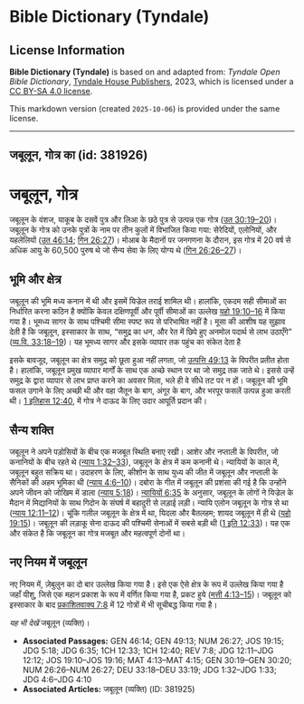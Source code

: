 # Bible Dictionary (Tyndale)

## License Information

**Bible Dictionary (Tyndale)** is based on and adapted from: _Tyndale Open Bible Dictionary_, [Tyndale House Publishers](https://tyndaleopenresources.com/), 2023, which is licensed under a [CC BY-SA 4.0 license](https://creativecommons.org/licenses/by-sa/4.0/legalcode.en).

This markdown version (created `2025-10-06`) is provided under the same license.



--------------------------------

## जबूलून, गोत्र का (id: 381926)

जबूलून, गोत्र
=============

जबूलून के वंशज, याकूब के दसवें पुत्र और लिआ के छठे पुत्र से उत्पन्न एक गोत्र ([उत 30:19–20](https://ref.ly/Gen30:19-Gen30:20))। जबूलून के गोत्र को उनके पुत्रों के नाम पर तीन कुलों में विभाजित किया गया: सेरेदियों, एलोनियों, और यहलेलियों ([उत 46:14](https://ref.ly/Gen46:14); [गिन 26:27](https://ref.ly/Num26:27))। मोआब के मैदानों पर जनगणना के दौरान, इस गोत्र में 20 वर्ष से अधिक आयु के 60,500 पुरुष थे जो सैन्य सेवा के लिए योग्य थे ([गिन 26:26–27](https://ref.ly/Num26:26-Num26:27))।

भूमि और क्षेत्र
---------------

जबूलून की भूमि मध्य कनान में थी और इसमें यिज्रेल तराई शामिल थी। हालांकि, एकदम सही सीमाओं का निर्धारित करना कठिन है क्योंकि केवल दक्षिणपूर्वी और पूर्वी सीमाओं का उल्लेख [यहो 19:10–16](https://ref.ly/Josh19:10-Josh19:16) में किया गया है। भूमध्य सागर के साथ पश्चिमी सीमा स्पष्ट रूप से परिभाषित नहीं है। मूसा की आशीष यह सुझाव देती है कि जबूलून, इस्साकार के साथ, “समुद्र का धन, और रेत में छिपे हुए अनमोल पदार्थ से लाभ उठाएँगे” ([व्य.वि. 33:18–19](https://ref.ly/Deut33:18-Deut33:19))। यह भूमध्य सागर और इसके व्यापार तक पहुंच का संकेत देता है

इसके बावजूद, जबूलून का क्षेत्र समुद्र को छूता हुआ नहीं लगता, जो [उत्पत्ति 49:13](https://ref.ly/Gen49:13) के विपरीत प्रतीत होता है। हालांकि, जबूलून प्रमुख व्यापार मार्गों के साथ एक अच्छे स्थान पर था जो समुद्र तक जाते थे। इससे उन्हें समुद्र के द्वारा व्यापार से लाभ प्राप्त करने का अवसर मिला, भले ही वे सीधे तट पर न हों। जबूलून की भूमि फसल उगाने के लिए अच्छी थी और वहा जैतून के बाग, अंगूर के बाग, और भरपूर फसलें उत्पन्न हुआ करती थी। [1 इतिहास 12:40](https://ref.ly/1Chr12:40), में गोत्र ने दाऊद के लिए उदार आपूर्ति प्रदान की।

सैन्य शक्ति
-----------

जबूलून ने अपने पड़ोसियों के बीच एक मजबूत स्थिति बनाए रखी। आशेर और नप्ताली के विपरीत, जो कनानियों के बीच रहते थे ([न्याय 1:32–33](https://ref.ly/Judg1:32-Judg1:33)), जबूलून के क्षेत्र में कम कनानी थे। न्यायियों के काल में, जबूलून बहुत सक्रिय था। उदाहरण के लिए, कीशोन के साथ युध्य की जीत में जबूलून और नप्ताली के सैनिकों की अहम भूमिका थी ([न्याय 4:6–10](https://ref.ly/Judg4:6-Judg4:10))। दबोरा के गीत में जबूलून की प्रशंसा की गई है कि उन्होंने अपने जीवन को जोखिम में डाला ([न्याय 5:18](https://ref.ly/Judg5:18))। [न्यायियों 6:35](https://ref.ly/Judg6:35) के अनुसार, जबूलून के लोगों ने यिज्रेल के मैदान में मिद्यानियों के साथ गिदोन के संघर्ष में बहादुरी से लड़ाई लड़ी। न्यायि एलोन जबूलून के गोत्र से था ([न्याय 12:11–12](https://ref.ly/Judg12:11-Judg12:12))। चूंकि गलील जबूलून के क्षेत्र में था, यिदला और बैतलहम; शायद जबूलून में ही थे ([यहो 19:15](https://ref.ly/Josh19:15))। जबूलून की लड़ाकू सेना दाऊद की पश्चिमी सेनाओं में सबसे बड़ी थी ([1 इति 12:33](https://ref.ly/1Chr12:33))। यह एक और संकेत है कि जबूलून का गोत्र मजबूत और महत्वपूर्ण दोनों था।

नए नियम में जबूलून
------------------

नए नियम में, ज़ेबुलुन का दो बार उल्लेख किया गया है। इसे एक ऐसे क्षेत्र के रूप में उल्लेख किया गया है जहाँ यीशु, जिसे एक महान प्रकाश के रूप में वर्णित किया गया है, प्रकट हुये ([मत्ती 4:13–15](https://ref.ly/Matt4:13-Matt4:15))। जबूलून को इस्साकार के बाद [प्रकाशितवाक्य 7:8](https://ref.ly/Rev7:8) में 12 गोत्रों में भी सूचीबद्ध किया गया है।

*यह भी देखें* जबूलून (व्यक्ति)। 

* **Associated Passages:** GEN 46:14; GEN 49:13; NUM 26:27; JOS 19:15; JDG 5:18; JDG 6:35; 1CH 12:33; 1CH 12:40; REV 7:8; JDG 12:11–JDG 12:12; JOS 19:10–JOS 19:16; MAT 4:13–MAT 4:15; GEN 30:19–GEN 30:20; NUM 26:26–NUM 26:27; DEU 33:18–DEU 33:19; JDG 1:32–JDG 1:33; JDG 4:6–JDG 4:10
* **Associated Articles:** जबूलून (व्यक्ति) (ID: 381925)

